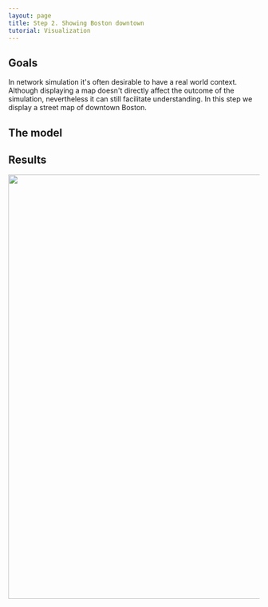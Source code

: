 ```yaml
---
layout: page
title: Step 2. Showing Boston downtown
tutorial: Visualization
---
```


## Goals
In network simulation it's often desirable to have a real world context. Although displaying a map
doesn't directly affect the outcome of the simulation, nevertheless it can still facilitate understanding.
In this step we display a street map of downtown Boston.

## The model
<!--
Here is the NED file of the network:
@dontinclude VisualizationNetworks.ned
@skip network VisualizationA
@until ####

This is a very simple model, contains an <tt>IntegratedVisualizer</tt> and an <tt>OsgGeographicCoordinateSystem</tt> submodule. The visualizer is responsible all of phenomenon, that we can see on the playground.
We can change their parameters in the <tt>omnetpp.ini</tt> file.
The ini file contains the parameters of these submodules.

@dontinclude omnetpp.ini
@skipline [Config Visualization01]
@until ####

In this part of the file, there are some coordinate system and the scene visualizer parameters. 
<i>Coordinatesystem</i> parameters set the longitude, latitude and altitude coordinate of the playground origin and the heading of it.
<tt>SceneVisualizer</tt> parameters set the visualizer type. 
We add a map to the simulation with the <tt>mapFile</tt> parameter. 
Besides these options we turn off the playground shading and configure the opacity and the color of the playground. 
We need to make the playground transparent, because it's over the map, and later if we place a node, we can't see the map under of the area from the origin to the node. 
With the <tt>axisLength</tt> parameter we can change the axis' size on the map.
-->
## Results

<img src="step2_map_without_axis.png" width="850">
<!--
When we start the simulation we can see what we expected. 
There's the map of Boston downtown with axis.

Using the mouse, we can move and rotate the camera. 
If we hold down the left mouse button, we can navigate on the map. 
Holding down the mouse wheel or both mouse button at the same time we can rotate the camera, and if we scroll up and down we can zoom out and in. 
If we click with the right mouse button, we can change between camera modes.
In the top right corner of the playground, we can change between 3D Scene view mode and Module view.
-->

Sources: @ref omnetpp.ini, @ref VisualizationNetworks.ned
